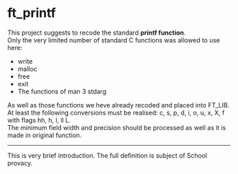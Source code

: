 # ft_printf
This project suggests to recode the standard <strong>printf function</strong>.<br>
Only the very limited number of standard C functions was allowed to use here:
<ul>
  <li>write</li>
  <li>malloc</li>
  <li>free</li>
  <li>exit</li>
  <li>The functions of man 3 stdarg</li>
</ul>
As well as those functions we heve already recoded and placed into FT_LIB.<br>
At least the following conversions must be realised: c, s, p, d, i, o, u, x, X, f with flags hh, h, l, ll L.<br>
The minimum field width and precision should be processed as well as it is made in original function.
<hr>
This is very brief introduction. The full definition is subject of School provacy.

